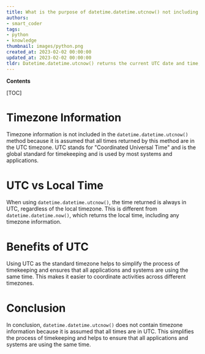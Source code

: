 ```yaml
---
title: What is the purpose of datetime.datetime.utcnow() not including timezone information?
authors:
- smart_coder
tags:
- python
- knowledge
thumbnail: images/python.png
created_at: 2023-02-02 00:00:00
updated_at: 2023-02-02 00:00:00
tldr: Datetime.datetime.utcnow() returns the current UTC date and time, which is not associated with any specific timezone.
---
```


**Contents**

[TOC]

# Timezone Information

Timezone information is not included in the `datetime.datetime.utcnow()` method because it is assumed that all times returned by this method are in the UTC timezone. UTC stands for "Coordinated Universal Time" and is the global standard for timekeeping and is used by most systems and applications.

# UTC vs Local Time

When using `datetime.datetime.utcnow()`, the time returned is always in UTC, regardless of the local timezone. This is different from `datetime.datetime.now()`, which returns the local time, including any timezone information.

# Benefits of UTC

Using UTC as the standard timezone helps to simplify the process of timekeeping and ensures that all applications and systems are using the same time. This makes it easier to coordinate activities across different timezones.

# Conclusion

In conclusion, `datetime.datetime.utcnow()` does not contain timezone information because it is assumed that all times are in UTC. This simplifies the process of timekeeping and helps to ensure that all applications and systems are using the same time.
